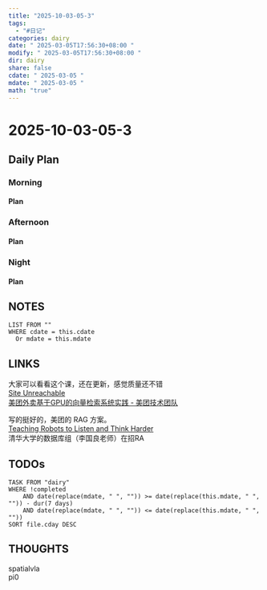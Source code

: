 ```yaml
---
title: "2025-10-03-05-3"
tags:
  - "#日记"
categories: dairy
date: " 2025-03-05T17:56:30+08:00 "
modify: " 2025-03-05T17:56:30+08:00 "
dir: dairy
share: false
cdate: " 2025-03-05 "
mdate: " 2025-03-05 "
math: "true"
---
```


# 2025-10-03-05-3

## Daily Plan

### Morning

#### Plan

### Afternoon

#### Plan

### Night

#### Plan

## NOTES

```dataview
LIST FROM "" 
WHERE cdate = this.cdate
  Or mdate = this.mdate
```

## LINKS

大家可以看看这个课，还在更新，感觉质量还不错  
[Site Unreachable](https://huggingface.co/learn/agents-course/unit0/introduction)  
[美团外卖基于GPU的向量检索系统实践 - 美团技术团队](https://tech.meituan.com/2024/04/11/gpu-vector-retrieval-system-practice.html)

写的挺好的，美团的 RAG 方案。  
[Teaching Robots to Listen and Think Harder](https://www.physicalintelligence.company/research/hirobot)  
清华大学的数据库组（李国良老师）在招RA

## TODOs

```dataview
TASK FROM "dairy" 
WHERE !completed 
	AND date(replace(mdate, " ", "")) >= date(replace(this.mdate, " ", "")) - dur(7 days) 
	AND date(replace(mdate, " ", "")) <= date(replace(this.mdate, " ", ""))
SORT file.cday DESC
```

## THOUGHTS

spatialvla  
pi0
